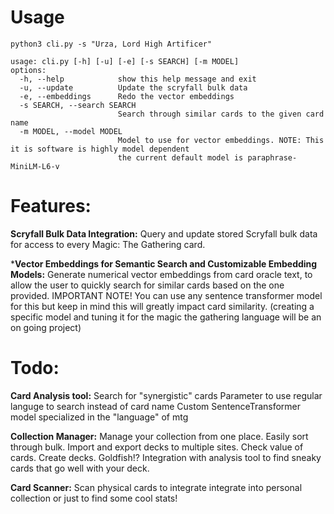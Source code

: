 # Usage
```
python3 cli.py -s "Urza, Lord High Artificer"

usage: cli.py [-h] [-u] [-e] [-s SEARCH] [-m MODEL]
options:
  -h, --help            show this help message and exit
  -u, --update          Update the scryfall bulk data
  -e, --embeddings      Redo the vector embeddings
  -s SEARCH, --search SEARCH
                        Search through similar cards to the given card name
  -m MODEL, --model MODEL
                        Model to use for vector embeddings. NOTE: This it is software is highly model dependent
                        the current default model is paraphrase-MiniLM-L6-v
```
# Features:
**Scryfall Bulk Data Integration:**
  Query and update stored Scryfall bulk data for access to every Magic: The Gathering card.
  
***Vector Embeddings for Semantic Search and Customizable Embedding Models:** 
  Generate numerical vector embeddings from card oracle text, to allow the user to quickly search for similar cards based on the one provided.
  IMPORTANT NOTE! You can use any sentence transformer model for this but keep in mind this will greatly impact card similarity.
      (creating a specific model and tuning it for the magic the gathering language will be an on going project)

# Todo:
**Card Analysis tool:**
  Search for "synergistic" cards
  Parameter to use regular languge to search instead of card name 
  Custom SentenceTransformer model specialized in the "language" of mtg

**Collection Manager:**
  Manage your collection from one place.
  Easily sort through bulk.
  Import and export decks to multiple sites.
  Check value of cards. 
  Create decks.
  Goldfish!?
  Integration with analysis tool to find sneaky cards that go well with your deck. 
  
**Card Scanner:**
  Scan physical cards to integrate integrate into personal collection or just to find some cool stats!
